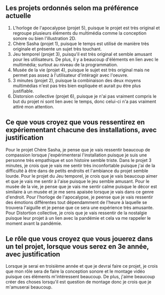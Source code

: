 ## Les projets ordonnés selon ma préférence actuelle 
1. L'horloge de l'apocalypse (projet 5), puisque le projet est très original et regroupe plusieurs éléments du multimédia comme la conception sonore ou bien l'illustration 2D.
2. Chère Sasha (projet 1), puisque le temps est utilisé de manière très originale et présente un sujet très touchant.
3. Jeu temporel (projet 3), puisqu'il est très original et semble amusant pour les utilisateurs. De plus, il y a beaucoup d'éléments en lien avec le multimédia; surtout au niveau de la programmation.
4. Musée de la vie (projet 4), puisque le sujet est très original mais ne permet pas assez à l'utilisateur d'intéragir avec l'oeuvre.
5. 3 minutes (projet 2), puisque la combinaison des deux moyens multimédias n'est pas très bien expliquée et aurait pu être plus justifiable.
6. Distorsion collective (projet 6), puisque je n'ai pas vraiment compris le but du projet ni sont lien avec le temps, donc celui-ci n'a pas vraiment attiré mon attention.

## Ce que vous croyez que vous ressentirez en expériementant chacune des installations, avec justification
Pour le projet Chère Sasha, je pense que je vais ressentir beaucoup de compassion lorsque j'expérimenterai l'installation puisque je suis une personne très empathique et son histoire semble triste. Dans le projet 3 minutes, je crois que je vais me sentir très inconfortable puisque j'ai de la difficulté à être dans de petits endroits et l'ambiance du projet semble lourde. Pour le projet du Jeu temporel, je crois que je vais beaucoup aimer et que je vais me sentir à l'aise puisque le jeu semble amusant. Pour le musée de la vie, je pense que je vais me sentir calme puisque le décor est similaire à un musée et je me sens apaisée lorsque je vais dans ce genre d'endroit. Pour l'horloge de l'apocalypse, je peense que je vais ressentir des émotions différentes tout dépendamment de l'heure à laquelle se trouvera l'aiguille et je pense que ce sera une expérience très amusante. Pour Distortion collective, je crois que je vais ressentir de la nostalgie puisque leur projet à un lien avec la pandémie et cela va me rappeler le moment avant la pandémie.

## Le rôle que vous croyez que vous jouerez dans un tel projet, lorsque vous serez en 3e année, avec justification
Lorsque je serai en troisième année et que je devrai faire ce projet, je crois que mon rôle sera de faire la conception sonore et le montage vidéo puisque ces éléments m'intéressent beaucoup. De plus, j'aime beaucoup créer des choses lorsqu'il est question de montage donc je crois que je m'amuserai beaucoup.
